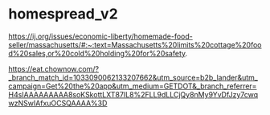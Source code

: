 # homespread_v2

https://ij.org/issues/economic-liberty/homemade-food-seller/massachusetts/#:~:text=Massachusetts%20limits%20cottage%20food%20sales,or%20cold%20holding%20for%20safety.

https://eat.chownow.com/?_branch_match_id=1033090062133207662&utm_source=b2b_lander&utm_campaign=Get%20the%20app&utm_medium=GETDOT&_branch_referrer=H4sIAAAAAAAAA8soKSkottLXT87IL8%2FLL9dLLCjQy8nMy9YvDfJzy7cwqwzNSwIAfxuOCSQAAAA%3D
